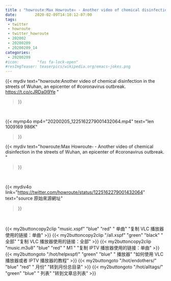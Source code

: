 ```yaml
---
title : "howroute:Max Howroute▫️ - Another video of chemical disinfection in the streets of Wuhan, an epicenter of #coronavirus outbreak. "
date:        2020-02-09T14:10:12-07:00
tags:
 - twitter
 - howroute
 - twitter_howroute
 - 202002
 - 20200209
 - 20200209_14
categories:
 - 20200209
#icon:        "fas fa-lock-open"
#resImgTeaser: teaserpics/wikipedia.org/emacs-jokes.png
---
```


{{< mydiv text="howroute:Another video of chemical disinfection in the streets of Wuhan, an epicenter of #coronavirus outbreak.  https://t.co/cJRDa0l9Ye "
>}}
<br>


{{< mymp4o mp4="20200205_1225162279001432064.mp4"
text="len 1009169    986K"
>}}


{{< mydiv text="howroute:Max Howroute▫️ - Another video of chemical disinfection in the streets of Wuhan, an epicenter of #coronavirus outbreak. "
>}}
<br>

{{< mydiv4o link="https://twitter.com/howroute/status/1225162279001432064"
text="source 原始來源網址"
>}}


<br>



{{< my2buttoncopy2clip "music.xspf"        "blue"   "red"    " 单曲"  "复制 VLC 播放器使用的链接：单曲" >}} {{< my2buttoncopy2clip "/all.xspf"         "green"  "black"  " 全部"  "复制 VLC 播放器使用的链接：全部" >}} {{< my2buttoncopy2clip "music.m3u8"        "blue"   "red"    " M1 "    "复制 IPTV 播放器使用的链接：单曲" >}} {{< my2buttongoto      "/hot/helpxspf/"    "green"  "blue"   " 播放器" "如何使用 VLC 播放器或者 IPTV 播放器的教程" >}} {{< my2buttongoto      "/hot/endothers/"   "blue"   "red"    " 月份"   "转到月份总目录" >}} {{< my2buttongoto      "/hot/alltags/"     "green"  "blue"   " 列表"   "转到文章总列表" >}} 
